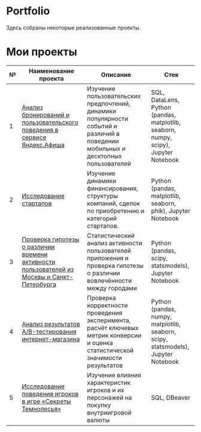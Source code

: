 # Portfolio

Здесь собраны некоторые реализованные проекты.

# Мои проекты

| №  | Наименование проекта | Описание | Стек |
|----|-----------------------|----------|------|
| 1  | [Анализ бронирований и пользовательского поведения в сервисе Яндекс.Афиша ](https://github.com/sharly-shark/Portfolio/tree/main/Ticket_booking_service) | Изучение пользовательских предпочтений, динамики популярности событий и различий в поведении мобильных и десктопных пользователей | SQL, DataLens, Python (pandas, matplotlib, seaborn, numpy, scipy), Jupyter Notebook |
| 2  | [Исследование стартапов ](https://github.com/sharly-shark/Portfolio/tree/main/Startup_insights) | Изучение динамики финансирования, структуры компаний, сделок по приобретению и категорий стартапов. | Python (pandas, matplotlib, seaborn, phik), Jupyter Notebook |
| 3  | [Проверка гипотезы о различии времени активности пользователей из Москвы и Санкт-Петербурга ](https://github.com/sharly-shark/Portfolio/tree/main/Moscow_vs_Spb_activity) | Статистический анализ активности пользователей приложения и проверка гипотезы о различии вовлечённости между городами | Python (pandas, scipy, statsmodels), Jupyter Notebook |
| 4  | [Анализ результатов A/B-тестирования интернет-магазина](https://github.com/sharly-shark/Portfolio/tree/main/Ecommerce_ab_test) | Проверка корректности проведения эксперимента, расчёт ключевых метрик конверсии и оценка статистической значимости результатов | Python (pandas, numpy, matplotlib, seaborn, scipy, statsmodels), Jupyter Notebook |
| 5  | [Исследование поведения игроков в игре «Секреты Темнолесья»](https://github.com/sharly-shark/Portfolio/tree/main/Game_purchases_sql) | Изучение влияния характеристик игроков и их персонажей на покупку внутриигровой валюты | SQL, DBeaver |
